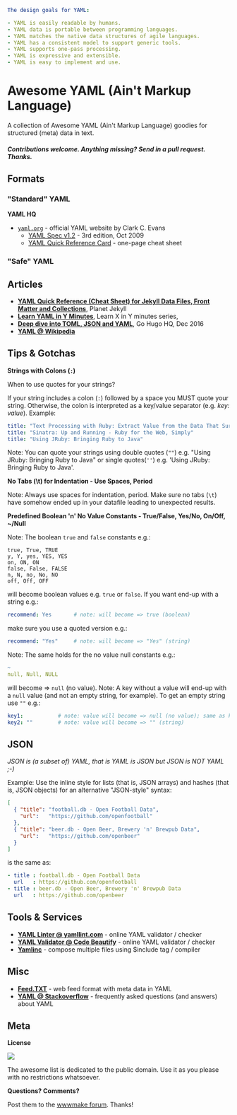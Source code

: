 
``` yaml
The design goals for YAML:

- YAML is easily readable by humans.
- YAML data is portable between programming languages.
- YAML matches the native data structures of agile languages.
- YAML has a consistent model to support generic tools.
- YAML supports one-pass processing.
- YAML is expressive and extensible.
- YAML is easy to implement and use.
```

# Awesome YAML (Ain't Markup Language)

A collection of Awesome YAML (Ain't Markup Language) goodies for structured (meta) data in text.


#### _Contributions welcome. Anything missing? Send in a pull request. Thanks._


## Formats

### "Standard" YAML

**YAML HQ**

- [`yaml.org`](http://www.yaml.org) - official YAML website by Clark C. Evans
  - [YAML Spec v1.2](http://yaml.org/spec/1.2/spec.html) - 3rd edition, Oct 2009 
  - [YAML Quick Reference Card](http://www.yaml.org/refcard.html) - one-page cheat sheet

### "Safe" YAML



## Articles

- [**YAML Quick Reference (Cheat Sheet) for Jekyll Data Files, Front Matter and Collections**](https://github.com/planetjekyll/quickrefs/blob/master/YAML.md), Planet Jekyll
- [**Learn YAML in Y Minutes**](https://learnxinyminutes.com/docs/yaml), Learn X in Y minutes series, 
- [**Deep dive into TOML, JSON and YAML**](https://gohugohq.com/howto/toml-json-yaml-comparison/),  Go Hugo HQ, Dec 2016
- [**YAML @ Wikipedia**](https://en.wikipedia.org/wiki/YAML)


## Tips & Gotchas


**Strings with Colons (`:`)**

When to use quotes for your strings?

If your string includes a colon (`:`) followed by a space you MUST quote your string. Otherwise, the colon is interpreted as a key/value separator (e.g. _key: value_). Example:

``` yaml
title: "Text Processing with Ruby: Extract Value from the Data That Surrounds You"
title: "Sinatra: Up and Running - Ruby for the Web, Simply"
title: "Using JRuby: Bringing Ruby to Java"
```

Note: You can quote your strings using double quotes (`""`) e.g. "Using JRuby: Bringing Ruby to Java" 
or single quotes(`''`) e.g. 'Using JRuby: Bringing Ruby to Java'.



**No Tabs (\t) for Indentation - Use Spaces, Period**

Note: Always use spaces for indentation, period. 
Make sure no tabs (`\t`) have somehow ended up in your datafile leading to
unexpected results.



**Predefined Boolean 'n' No Value Constants - True/False, Yes/No, On/Off, ~/Null**

Note: The boolean `true` and `false` constants e.g.:

```
true, True, TRUE
y, Y, yes, YES, YES
on, ON, ON
false, False, FALSE
n, N, no, No, NO
off, Off, OFF
```

will become boolean values e.g. `true` or `false`.  If you want end-up with a string e.g.:

``` yaml
recommend: Yes       # note: will become => true (boolean)
```

make sure you use a quoted version e.g.:

``` yaml
recommend: "Yes"     # note: will become => "Yes" (string)
```


Note: The same holds for the no value null constants e.g.:

``` yaml
~
null, Null, NULL
```

will become => `null` (no value). Note: A key without a value will end-up with a `null` value (and not an empty string, for example). To get an empty string use `""` e.g.:

``` yaml
key1:           # note: value will become => null (no value); same as key1: null  or key1: ~
key2: ""        # note: value will become => "" (string)
```



## JSON 

_JSON is (a subset of) YAML, that is YAML is JSON but JSON is NOT YAML ;-)_

Example: Use the inline style for lists (that is, JSON arrays)
and hashes (that is, JSON objects) for an alternative "JSON-style" syntax:


``` json
[
  { "title": "football.db - Open Football Data",
    "url":   "https://github.com/openfootball" 
  },
  { "title": "beer.db - Open Beer, Brewery 'n' Brewpub Data",
    "url":   "https://github.com/openbeer" 
  }
]
```

is the same as:

``` yaml
- title : football.db - Open Football Data
  url   : https://github.com/openfootball
- title : beer.db - Open Beer, Brewery 'n' Brewpub Data
  url   : https://github.com/openbeer
```




## Tools & Services

- [**YAML Linter @ yamllint.com**](http://www.yamllint.com) - online YAML validator / checker
- [**YAML Validator @ Code Beautify**](https://codebeautify.org/yaml-validator) - online YAML validator / checker
- [**Yamlinc**](https://github.com/javanile/yamlinc) - compose multiple files using $include tag / compiler



## Misc

- [**Feed.TXT**](https://feedtxt.github.io) - web feed format with meta data in YAML
- [**YAML @ Stackoverflow**](https://stackoverflow.com/tags/yaml/info) - frequently asked questions (and answers) about YAML


## Meta

**License**

![](https://publicdomainworks.github.io/buttons/zero88x31.png)

The awesome list is dedicated to the public domain. Use it as you please with no restrictions whatsoever.

**Questions? Comments?**

Post them to the [wwwmake forum](http://groups.google.com/group/wwwmake). Thanks!
